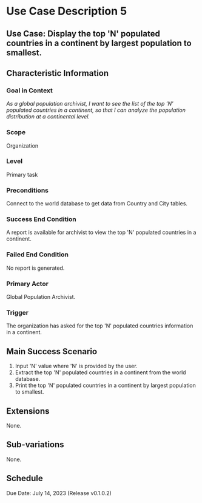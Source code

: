 # Use Case Description 5

## Use Case: Display the top 'N' populated countries in a continent by largest population to smallest. 

## Characteristic Information

### Goal in Context
*As a global population archivist, I want to see the list of the top 'N' populated countries in a continent, so that I can analyze the population distribution at a continental level.*

### Scope
Organization

### Level
Primary task

### Preconditions
Connect to the world database to get data from Country and City tables. 

### Success End Condition
A report is available for archivist to view the top 'N' populated countries in a continent. 

### Failed End Condition
No report is generated. 

### Primary Actor
Global Population Archivist. 

### Trigger
The organization has asked for the top 'N' populated countries information in a continent. 

## Main Success Scenario
1. Input 'N' value where 'N' is provided by the user. 
2. Extract the top 'N' populated countries in a continent from the world database. 
2. Print the top 'N' populated countries in a continent by largest population to smallest.

## Extensions
None.

## Sub-variations
None.

## Schedule
Due Date: July 14, 2023 (Release v0.1.0.2)

